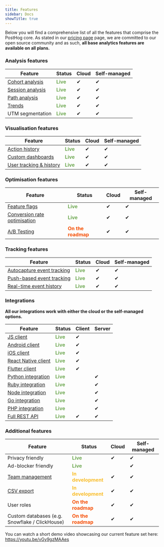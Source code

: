 ```yaml
---
title: Features
sidebar: Docs
showTitle: true
---
```


Below you will find a comprehensive list of all the features that comprise the PostHog core. As stated in our [pricing page](/pricing) page, we are committed to our open source community and as such, **all base analytics features are available on all plans.**

### Analysis features

| Feature                                     | Status                                       | Cloud | Self-managed |
| ------------------------------------------- | -------------------------------------------- | ----- | ------------ |
| [Cohort analysis](/docs/features/cohorts)   | <span style="color: #71AA55">**Live**</span> | ✔     | ✔            |
| [Session analysis](/docs/features/sessions) | <span style="color: #71AA55">**Live**</span> | ✔     | ✔            |
| [Path analysis](/docs/features/paths)       | <span style="color: #71AA55">**Live**</span> | ✔     | ✔            |
| [Trends](/docs/features/trends)             | <span style="color: #71AA55">**Live**</span> | ✔     | ✔            |
| UTM segmentation                            | <span style="color: #71AA55">**Live**</span> | ✔     | ✔            |

### Visualisation features

| Feature                                         | Status                                       | Cloud | Self-managed |
| ----------------------------------------------- | -------------------------------------------- | ----- | ------------ |
| [Action history](/docs/features/actions)        | <span style="color: #71AA55">**Live**</span> | ✔     | ✔            |
| [Custom dashboards](/docs/features/dashboards)  | <span style="color: #71AA55">**Live**</span> | ✔     | ✔            |
| [User tracking & history](/docs/features/users) | <span style="color: #71AA55">**Live**</span> | ✔     | ✔            |

### Optimisation features

| Feature                                                      | Status                                                 | Cloud | Self-managed |
| ------------------------------------------------------------ | ------------------------------------------------------ | ----- | ------------ |
| [Feature flags](/docs/features/feature-flags)                | <span style="color: #71AA55">**Live**</span>           | ✔     | ✔            |
| [Conversion rate optimisation](/docs/features/funnels)       | <span style="color: #71AA55">**Live**</span>           | ✔     | ✔            |
| [A/B Testing](https://github.com/PostHog/posthog/issues/182) | <span style="color: #F54E00">**On the roadmap**</span> | ✔     | ✔            |

### Tracking features

| Feature                                                                        | Status                                       | Cloud | Self-managed |
| ------------------------------------------------------------------------------ | -------------------------------------------- | ----- | ------------ |
| [Autocapture event tracking](/docs/features/events#autocapture-event-tracking) | <span style="color: #71AA55">**Live**</span> | ✔     | ✔            |
| [Push-based event tracking](/docs/features/events#push-based-event-tracking)   | <span style="color: #71AA55">**Live**</span> | ✔     | ✔            |
| [Real-time event history](/docs/features/events#live-events)                   | <span style="color: #71AA55">**Live**</span> | ✔     | ✔            |

### Integrations

**All our integrations work with either the cloud or the self-managed options.**

| Feature                                                            | Status                                       | Client | Server |
| ------------------------------------------------------------------ | -------------------------------------------- | ------ | ------ |
| [JS client](/docs/integrations/js-integration)                     | <span style="color: #71AA55">**Live**</span> | ✔      |        |
| [Android client](/docs/integrations/android-integration)           | <span style="color: #71AA55">**Live**</span> | ✔      |        |
| [iOS client](/docs/integrations/ios-integration)                   | <span style="color: #71AA55">**Live**</span> | ✔      |        |
| [React Native client](/docs/integrations/react-native-integration) | <span style="color: #71AA55">**Live**</span> | ✔      |        |
| [Flutter client](/docs/integrations/flutter-integration)           | <span style="color: #71AA55">**Live**</span> | ✔      |        |
| [Python integration](/docs/integrations/python-integration)        | <span style="color: #71AA55">**Live**</span> |        | ✔      |
| [Ruby integration](/docs/integrations/ruby-integration)            | <span style="color: #71AA55">**Live**</span> |        | ✔      |
| [Node integration](/docs/integrations/node-integration)            | <span style="color: #71AA55">**Live**</span> |        | ✔      |
| [Go integration](/docs/integrations/go-integration)                | <span style="color: #71AA55">**Live**</span> |        | ✔      |
| [PHP integration](/docs/integrations/php-integration)              | <span style="color: #71AA55">**Live**</span> |        | ✔      |
| [Full REST API](/docs/integrations/api)                            | <span style="color: #71AA55">**Live**</span> | ✔      | ✔      |

### Additional features

| Feature                                                          | Status                                                 | Cloud | Self-managed |
| ---------------------------------------------------------------- | ------------------------------------------------------ | ----- | ------------ |
| Privacy friendly                                                 | <span style="color: #71AA55">**Live**</span>           | ✔     | ✔            |
| Ad-blocker friendly                                              | <span style="color: #71AA55">**Live**</span>           |       | ✔            |
| [Team management](https://github.com/PostHog/posthog/issues/260) | <span style="color: #F9BD2B">**In development**</span> | ✔     | ✔            |
| [CSV export](https://github.com/PostHog/posthog/issues/724)      | <span style="color: #F9BD2B">**In development**</span> | ✔     | ✔            |
| User roles                                                       | <span style="color: #F54E00">**On the roadmap**</span> | ✔     | ✔            |
| Custom databases (e.g. Snowflake / ClickHouse)                   | <span style="color: #F54E00">**On the roadmap**</span> | ✔     | ✔            |

You can watch a short demo video showcasing our current feature set here: https://youtu.be/vGy9gzMAAes
